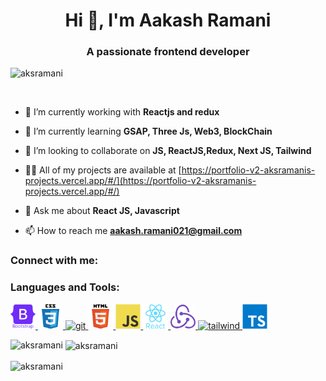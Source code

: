 <h1 align="center">Hi 👋, I'm Aakash Ramani</h1>
<h3 align="center">A passionate frontend developer</h3>

<p align="left"> <img src="https://komarev.com/ghpvc/?username=aksramani&label=Profile%20views&color=0e75b6&style=flat" alt="aksramani" /> </p>

<p align="left"> <a href="https://twitter.com/" target="blank"><img src="https://img.shields.io/twitter/follow/?logo=twitter&style=for-the-badge" alt="" /></a> </p>

- 🔭 I’m currently working with **Reactjs and redux**

- 🌱 I’m currently learning **GSAP, Three Js, Web3, BlockChain**

- 👯 I’m looking to collaborate on **JS, ReactJS,Redux, Next JS, Tailwind**

- 👨‍💻 All of my projects are available at [https://portfolio-v2-aksramanis-projects.vercel.app/#/](https://portfolio-v2-aksramanis-projects.vercel.app/#/)

- 💬 Ask me about **React JS, Javascript**

- 📫 How to reach me **aakash.ramani021@gmail.com**

<h3 align="left">Connect with me:</h3>
<p align="left">
</p>

<h3 align="left">Languages and Tools:</h3>
<p align="left"> <a href="https://getbootstrap.com" target="_blank" rel="noreferrer"> <img src="https://raw.githubusercontent.com/devicons/devicon/master/icons/bootstrap/bootstrap-plain-wordmark.svg" alt="bootstrap" width="40" height="40"/> </a> <a href="https://www.w3schools.com/css/" target="_blank" rel="noreferrer"> <img src="https://raw.githubusercontent.com/devicons/devicon/master/icons/css3/css3-original-wordmark.svg" alt="css3" width="40" height="40"/> </a> <a href="https://git-scm.com/" target="_blank" rel="noreferrer"> <img src="https://www.vectorlogo.zone/logos/git-scm/git-scm-icon.svg" alt="git" width="40" height="40"/> </a> <a href="https://www.w3.org/html/" target="_blank" rel="noreferrer"> <img src="https://raw.githubusercontent.com/devicons/devicon/master/icons/html5/html5-original-wordmark.svg" alt="html5" width="40" height="40"/> </a> <a href="https://developer.mozilla.org/en-US/docs/Web/JavaScript" target="_blank" rel="noreferrer"> <img src="https://raw.githubusercontent.com/devicons/devicon/master/icons/javascript/javascript-original.svg" alt="javascript" width="40" height="40"/> </a> <a href="https://reactjs.org/" target="_blank" rel="noreferrer"> <img src="https://raw.githubusercontent.com/devicons/devicon/master/icons/react/react-original-wordmark.svg" alt="react" width="40" height="40"/> </a> <a href="https://redux.js.org" target="_blank" rel="noreferrer"> <img src="https://raw.githubusercontent.com/devicons/devicon/master/icons/redux/redux-original.svg" alt="redux" width="40" height="40"/> </a> <a href="https://tailwindcss.com/" target="_blank" rel="noreferrer"> <img src="https://www.vectorlogo.zone/logos/tailwindcss/tailwindcss-icon.svg" alt="tailwind" width="40" height="40"/> </a> <a href="https://www.typescriptlang.org/" target="_blank" rel="noreferrer"> <img src="https://raw.githubusercontent.com/devicons/devicon/master/icons/typescript/typescript-original.svg" alt="typescript" width="40" height="40"/> </a> </p>

<p><img align="left" src="https://github-readme-stats.vercel.app/api/top-langs?username=aksramani&show_icons=true&locale=en&layout=compact" alt="aksramani" /></p>

<p>&nbsp;<img align="center" src="https://github-readme-stats.vercel.app/api?username=aksramani&show_icons=true&locale=en" alt="aksramani" /></p>

<p><img align="center" src="https://github-readme-streak-stats.herokuapp.com/?user=aksramani&" alt="aksramani" /></p>
